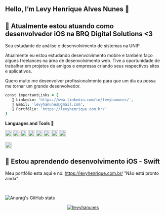 ## Hello, I’m Levy Henrique Alves Nunes 🤙





## 🔭 Atualmente estou atuando como desenvolvedor iOS na BRQ Digital Solutions <3

Sou estudante de análise e desenvolvimento de sistemas na UNIP.

Atualmente eu estou estudando desenvolvimento mobile e também faço alguns freelances na área de desenvolvimento web. Tive a oportunidade de trabalhar em projetos de amigos e empresas criando seus respectivos sites e aplicativos.

Quero muito me desenvolver profissionalmente para que um dia eu possa me tornar um grande
desenvolvedor.

```j
const importantLinks = {
   📒 Linkedin: 'https://www.linkedin.com/in/levyhanunes/', 
   👋 Email: 'levyhanunes@gmail.com',
   🌱 Portfólio: 'https://levyhenrique.com.br/'
}
```

**Languages and Tools 🚀**

<a href="https://www.apple.com/br/swift/" title="Swift"><img src="https://github.com/tomchen/stack-icons/blob/master/logos/swift.svg" alt="Java" width="21px" height="21px"></a>
<a href="https://docs.oracle.com/en/java/" title="Java"><img src="https://github.com/tomchen/stack-icons/blob/master/logos/java.svg" alt="Java" width="21px" height="21px"></a>
<a href="https://docs.spring.io/spring-framework/docs/current/reference/html/" title="Spring"><img src="https://github.com/tomchen/stack-icons/blob/master/logos/spring.svg" alt="Typescript" width="21px" height="21px"></a>
<a href="https://developer.mozilla.org/pt-BR/docs/Web/JavaScript/Reference"><img src="https://github.com/tomchen/stack-icons/blob/master/logos/kotlin.svg" alt="Kotlin" width="21px" height="21px"></a>
<a href="https://www.w3.org/TR/html5/" title="HTML5"><img src="https://github.com/tomchen/stack-icons/blob/master/logos/html-5.svg" alt="HTML5" width="21px" height="21px"></a>
<a href="https://developer.mozilla.org/pt-BR/docs/Web/JavaScript/Reference"><img src="https://github.com/tomchen/stack-icons/blob/master/logos/javascript.svg" alt="Javascript" width="21px" height="21px"></a>
<a href="https://angular.io/" title="Angular"><img src="https://github.com/tomchen/stack-icons/blob/master/logos/angular-icon.svg" alt="Angular" width="21px" height="21px"></a>
<a href="https://git-scm.com/" title="Git"><img src="https://github.com/tomchen/stack-icons/blob/master/logos/git-icon.svg" alt="Git" width="21px" height="21px"></a>

<a href="https://code.visualstudio.com/" title="Visual Studio Code"><img src="https://github.com/tomchen/stack-icons/blob/master/logos/visual-studio-code.svg" alt="Visual Studio Code" width="21px" height="21px"></a>



## 🌱 Estou aprendendo desenvolvimento iOS - Swift

  Meu portfólio esta aqui e no: https://levyhenrique.com.br/ "Não está pronto ainda"



<br />

![Anurag's GitHub stats](https://github-readme-stats.vercel.app/api?username=levyhanunes&hide=contribs,prs)



<p align="center">
    <a href="https://github.com/levyhanunes" target="_blank"><img alt="llevyhanunes" src="https://badges.pufler.dev/visits/levyhanunes/levyhanunes?logo=GitHub&label=Visits&color=success&logoColor=white&style=flat-square"/></a>
</p>

